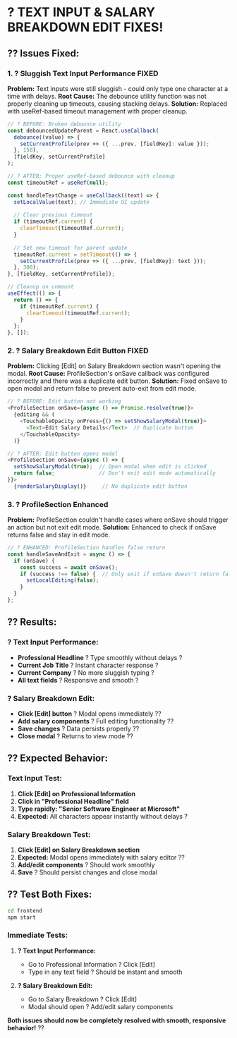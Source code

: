 # ? **TEXT INPUT & SALARY BREAKDOWN EDIT FIXES!**

## ?? **Issues Fixed:**

### **1. ? Sluggish Text Input Performance FIXED**
**Problem:** Text inputs were still sluggish - could only type one character at a time with delays.
**Root Cause:** The debounce utility function was not properly cleaning up timeouts, causing stacking delays.
**Solution:** Replaced with useRef-based timeout management with proper cleanup.

```javascript
// ? BEFORE: Broken debounce utility
const debouncedUpdateParent = React.useCallback(
  debounce((value) => {
    setCurrentProfile(prev => ({ ...prev, [fieldKey]: value }));
  }, 150),
  [fieldKey, setCurrentProfile]
);

// ? AFTER: Proper useRef-based debounce with cleanup
const timeoutRef = useRef(null);

const handleTextChange = useCallback((text) => {
  setLocalValue(text); // Immediate UI update
  
  // Clear previous timeout
  if (timeoutRef.current) {
    clearTimeout(timeoutRef.current);
  }
  
  // Set new timeout for parent update
  timeoutRef.current = setTimeout(() => {
    setCurrentProfile(prev => ({ ...prev, [fieldKey]: text }));
  }, 300);
}, [fieldKey, setCurrentProfile]);

// Cleanup on unmount
useEffect(() => {
  return () => {
    if (timeoutRef.current) {
      clearTimeout(timeoutRef.current);
    }
  };
}, []);
```

### **2. ? Salary Breakdown Edit Button FIXED**
**Problem:** Clicking [Edit] on Salary Breakdown section wasn't opening the modal.
**Root Cause:** ProfileSection's onSave callback was configured incorrectly and there was a duplicate edit button.
**Solution:** Fixed onSave to open modal and return false to prevent auto-exit from edit mode.

```javascript
// ? BEFORE: Edit button not working
<ProfileSection onSave={async () => Promise.resolve(true)}>
  {editing && (
    <TouchableOpacity onPress={() => setShowSalaryModal(true)}>
      <Text>Edit Salary Details</Text>  // Duplicate button
    </TouchableOpacity>
  )}
```

```javascript
// ? AFTER: Edit button opens modal
<ProfileSection onSave={async () => {
  setShowSalaryModal(true);  // Open modal when edit is clicked
  return false;              // Don't exit edit mode automatically
}}>
  {renderSalaryDisplay()}     // No duplicate edit button
```

### **3. ? ProfileSection Enhanced**
**Problem:** ProfileSection couldn't handle cases where onSave should trigger an action but not exit edit mode.
**Solution:** Enhanced to check if onSave returns false and stay in edit mode.

```javascript
// ? ENHANCED: ProfileSection handles false return
const handleSaveAndExit = async () => {
  if (onSave) {
    const success = await onSave();
    if (success !== false) {  // Only exit if onSave doesn't return false
      setLocalEditing(false);
    }
  }
};
```

## ?? **Results:**

### **? Text Input Performance:**
- **Professional Headline** ? Type smoothly without delays ?
- **Current Job Title** ? Instant character response ?
- **Current Company** ? No more sluggish typing ?
- **All text fields** ? Responsive and smooth ?

### **? Salary Breakdown Edit:**
- **Click [Edit] button** ? Modal opens immediately ??
- **Add salary components** ? Full editing functionality ??
- **Save changes** ? Data persists properly ??
- **Close modal** ? Returns to view mode ??

## ?? **Expected Behavior:**

### **Text Input Test:**
1. **Click [Edit] on Professional Information**
2. **Click in "Professional Headline" field**
3. **Type rapidly: "Senior Software Engineer at Microsoft"**
4. **Expected:** All characters appear instantly without delays ?

### **Salary Breakdown Test:**
1. **Click [Edit] on Salary Breakdown section**
2. **Expected:** Modal opens immediately with salary editor ??
3. **Add/edit components** ? Should work smoothly
4. **Save** ? Should persist changes and close modal

## ?? **Test Both Fixes:**

```bash
cd frontend
npm start
```

### **Immediate Tests:**
1. **? Text Input Performance:**
   - Go to Professional Information ? Click [Edit]
   - Type in any text field ? Should be instant and smooth

2. **? Salary Breakdown Edit:**
   - Go to Salary Breakdown ? Click [Edit]
   - Modal should open ? Add/edit salary components

**Both issues should now be completely resolved with smooth, responsive behavior!** ??